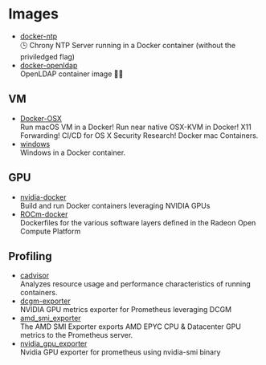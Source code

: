 # Images

- [docker-ntp](https://github.com/cturra/docker-ntp?tab=readme-ov-file#configure-ntp-servers)
  <br/>🕒 Chrony NTP Server running in a Docker container (without the priviledged flag)
- [docker-openldap](https://github.com/osixia/docker-openldap)
  <br/>OpenLDAP container image 🐳🌴

## VM

- [Docker-OSX](https://github.com/sickcodes/Docker-OSX)
  <br/>Run macOS VM in a Docker! Run near native OSX-KVM in Docker! X11 Forwarding! CI/CD for OS X Security Research!
  Docker mac Containers.
- [windows](https://github.com/dockur/windows)
  <br/>Windows in a Docker container.

## GPU

- [nvidia-docker](https://github.com/NVIDIA/nvidia-docker)
  <br/>Build and run Docker containers leveraging NVIDIA GPUs
- [ROCm-docker](https://github.com/RadeonOpenCompute/ROCm-docker)
  <br/>Dockerfiles for the various software layers defined in the Radeon Open Compute Platform

## Profiling

- [cadvisor](https://github.com/google/cadvisor)
  <br/>Analyzes resource usage and performance characteristics of running containers.
- [dcgm-exporter](https://github.com/NVIDIA/dcgm-exporter)
  <br/>NVIDIA GPU metrics exporter for Prometheus leveraging DCGM
- [amd_smi_exporter](https://github.com/amd/amd_smi_exporter)
  <br/>The AMD SMI Exporter exports AMD EPYC CPU & Datacenter GPU metrics to the Prometheus server.
- [nvidia_gpu_exporter](https://github.com/utkuozdemir/nvidia_gpu_exporter)
  <br/>Nvidia GPU exporter for prometheus using nvidia-smi binary